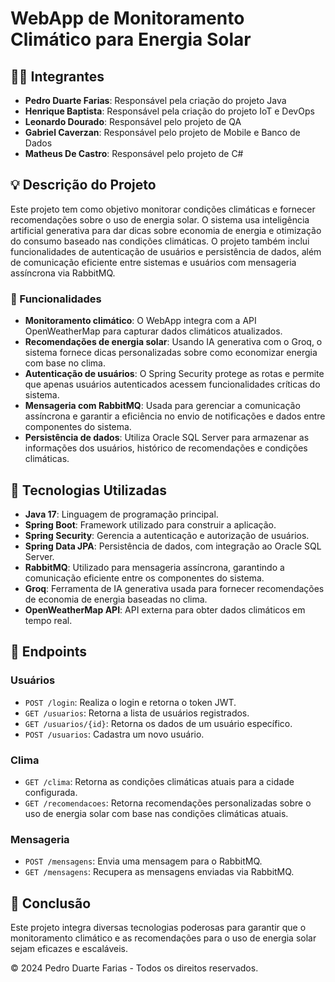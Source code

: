 <!DOCTYPE html>
<html lang="pt-br">
<head>
  <meta charset="UTF-8">
  <meta name="viewport" content="width=device-width, initial-scale=1.0">
</head>
<body>
  <h1>WebApp de Monitoramento Climático para Energia Solar</h1>

  <h2>🧑‍💻 Integrantes</h2>
 <ul>
  <li><strong>Pedro Duarte Farias</strong>: Responsável pela criação do projeto Java</li>
  <li><strong>Henrique Baptista</strong>: Responsável pela criação do projeto IoT e DevOps</li>
  <li><strong>Leonardo Dourado</strong>: Responsável pelo projeto de QA</li>
  <li><strong>Gabriel Caverzan</strong>: Responsável pelo projeto de Mobile e Banco de Dados</li>
  <li><strong>Matheus De Castro</strong>: Responsável pelo projeto de C#</li>
</ul>

  <h2>💡 Descrição do Projeto</h2>
  <p>Este projeto tem como objetivo monitorar condições climáticas e fornecer recomendações sobre o uso de energia solar. O sistema usa inteligência artificial generativa para dar dicas sobre economia de energia e otimização do consumo baseado nas condições climáticas. O projeto também inclui funcionalidades de autenticação de usuários e persistência de dados, além de comunicação eficiente entre sistemas e usuários com mensageria assíncrona via RabbitMQ.</p>

  <h3>🚀 Funcionalidades</h3>
  <ul>
    <li><strong>Monitoramento climático</strong>: O WebApp integra com a API OpenWeatherMap para capturar dados climáticos atualizados.</li>
    <li><strong>Recomendações de energia solar</strong>: Usando IA generativa com o Groq, o sistema fornece dicas personalizadas sobre como economizar energia com base no clima.</li>
    <li><strong>Autenticação de usuários</strong>: O Spring Security protege as rotas e permite que apenas usuários autenticados acessem funcionalidades críticas do sistema.</li>
    <li><strong>Mensageria com RabbitMQ</strong>: Usada para gerenciar a comunicação assíncrona e garantir a eficiência no envio de notificações e dados entre componentes do sistema.</li>
    <li><strong>Persistência de dados</strong>: Utiliza Oracle SQL Server para armazenar as informações dos usuários, histórico de recomendações e condições climáticas.</li>
  </ul>

  <h2>🚀 Tecnologias Utilizadas</h2>
  <ul>
    <li><strong>Java 17</strong>: Linguagem de programação principal.</li>
    <li><strong>Spring Boot</strong>: Framework utilizado para construir a aplicação.</li>
    <li><strong>Spring Security</strong>: Gerencia a autenticação e autorização de usuários.</li>
    <li><strong>Spring Data JPA</strong>: Persistência de dados, com integração ao Oracle SQL Server.</li>
    <li><strong>RabbitMQ</strong>: Utilizado para mensageria assíncrona, garantindo a comunicação eficiente entre os componentes do sistema.</li>
    <li><strong>Groq</strong>: Ferramenta de IA generativa usada para fornecer recomendações de economia de energia baseadas no clima.</li>
    <li><strong>OpenWeatherMap API</strong>: API externa para obter dados climáticos em tempo real.</li>
  </ul>

  <h2>📜 Endpoints</h2>
  <h3>Usuários</h3>
  <ul>
    <li><code>POST /login</code>: Realiza o login e retorna o token JWT.</li>
    <li><code>GET /usuarios</code>: Retorna a lista de usuários registrados.</li>
    <li><code>GET /usuarios/{id}</code>: Retorna os dados de um usuário específico.</li>
    <li><code>POST /usuarios</code>: Cadastra um novo usuário.</li>
  </ul>

  <h3>Clima</h3>
  <ul>
    <li><code>GET /clima</code>: Retorna as condições climáticas atuais para a cidade configurada.</li>
    <li><code>GET /recomendacoes</code>: Retorna recomendações personalizadas sobre o uso de energia solar com base nas condições climáticas atuais.</li>
  </ul>

  <h3>Mensageria</h3>
  <ul>
    <li><code>POST /mensagens</code>: Envia uma mensagem para o RabbitMQ.</li>
    <li><code>GET /mensagens</code>: Recupera as mensagens enviadas via RabbitMQ.</li>
  </ul>


  <h2>📝 Conclusão</h2>
  <p>Este projeto integra diversas tecnologias poderosas para garantir que o monitoramento climático e as recomendações para o uso de energia solar sejam eficazes e escaláveis.</p>

  <footer>
    <p>&copy; 2024 Pedro Duarte Farias - Todos os direitos reservados.</p>
  </footer>
</body>
</html>
